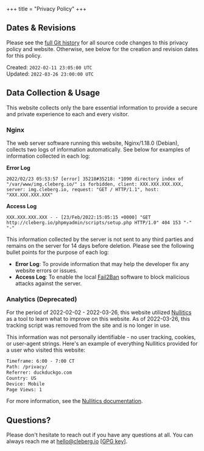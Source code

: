 +++
title = "Privacy Policy"
+++

## Dates & Revisions

Please see the [full Git history](https://git.sr.ht/~kaizoku/cleberg.io/log) for all source code changes to this privacy policy and website. Otherwise, see below for the creation and revision dates for this policy.

Created: `2022-02-11 23:05:00 UTC`  
Updated: `2022-03-26 23:00:00 UTC`

## Data Collection & Usage

This website collects only the bare essential information to provide a secure and private experience to each and every visitor.

### Nginx

The web server software running this website, Nginx/1.18.0 (Debian), collects two logs of information automatically. See below for examples of information collected in each log:

**Error Log**  
```config
2022/02/23 05:53:57 [error] 35218#35218: *1090 directory index of "/var/www/img.cleberg.io/" is forbidden, client: XXX.XXX.XXX.XXX, server: img.cleberg.io, request: "GET / HTTP/1.1", host: "XXX.XXX.XXX.XXX"
```

**Access Log**  
```config
XXX.XXX.XXX.XXX - - [23/Feb/2022:15:05:15 +0000] "GET http://cleberg.io/phpmyadmin/scripts/setup.php HTTP/1.0" 404 153 "-" "-"
```

This information collected by the server is not sent to any third parties and remains on the server for 14 days before deletion. Please see the following bullet points for the purpose of each log:
- **Error Log**: To provide information that may help the developer fix any website errors or issues.
- **Access Log**: To enable the local [Fail2Ban](https://www.fail2ban.org) software to block malicious attacks against the server.

### Analytics (Deprecated)

For the period of 2022-02-02 - 2022-03-26, this website utilized [Nullitics](https://nullitics.com) as a tool to learn what to improve on this website. As of 2022-03-26, this tracking script was removed from the site and is no longer in use.

This information was not personally identifiable - no user tracking, cookies, or user-agent strings. Here's an example of everything Nullitics provided for a user who visited this website:

```txt
Timeframe: 6:00 - 7:00 CT
Path: /privacy/
Referrer: duckduckgo.com
Country: US
Device: Mobile
Page Views: 1
```

For more information, see the [Nullitics documentation](https://nullitics.com/docs/#/privacy).

## Questions?

Please don't hesitate to reach out if you have any questions at all. You can always reach me at [hello@cleberg.io](mailto:hello@cleberg.io) [[GPG key](https://keys.openpgp.org/vks/v1/by-fingerprint/3A8AA9FF8906334646ABE0CC7FA94F8154265655)].

